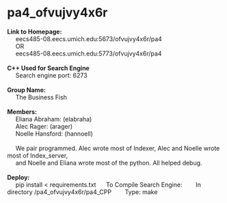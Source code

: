 # pa4_ofvujvy4x6r<br>
**Link to Homepage:**<br>
  &nbsp;&nbsp;&nbsp;&nbsp;&nbsp;eecs485-08.eecs.umich.edu:5673/ofvujvy4x6r/pa4<br>
  &nbsp;&nbsp;&nbsp;&nbsp;&nbsp;OR<br>
  &nbsp;&nbsp;&nbsp;&nbsp;&nbsp;eecs485-08.eecs.umich.edu:5773/ofvujvy4x6r/pa4<br><br>
**C++ Used for Search Engine**<br>
	&nbsp;&nbsp;&nbsp;&nbsp;&nbsp;Search engine port: 6273<br><br>
**Group Name:**<br>
  &nbsp;&nbsp;&nbsp;&nbsp;&nbsp;The Business Fish<br><br>
**Members:**<br>
  &nbsp;&nbsp;&nbsp;&nbsp;&nbsp;Eliana Abraham: (elabraha)<br>
  &nbsp;&nbsp;&nbsp;&nbsp;&nbsp;Alec Rager: (arager)<br>
  &nbsp;&nbsp;&nbsp;&nbsp;&nbsp;Noelle Hansford: (hannoell)<br><br>
  &nbsp;&nbsp;&nbsp;&nbsp;&nbsp;We pair programmed. Alec wrote most of Indexer, Alec and Noelle wrote most of Index_server,<br>
  &nbsp;&nbsp;&nbsp;&nbsp;&nbsp;and Noelle and Eliana wrote most of the python. All helped debug.<br><br>
**Deploy:**<br>
	&nbsp;&nbsp;&nbsp;&nbsp;&nbsp;pip install < requirements.txt
	&nbsp;&nbsp;&nbsp;&nbsp;&nbsp;To Compile Search Engine:
	&nbsp;&nbsp;&nbsp;&nbsp;&nbsp;&nbsp;&nbsp;In directory /pa4_ofvujvy4x6r/pa4_CPP
	&nbsp;&nbsp;&nbsp;&nbsp;&nbsp;&nbsp;&nbsp;Type: make